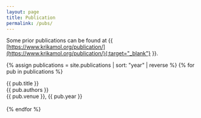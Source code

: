 ```yaml
---
layout: page
title: Publication
permalink: /pubs/
---
```


Some prior publications can be found at {{ [https://www.krikamol.org/publication/](https://www.krikamol.org/publication/){:target="_blank"} }}.

{% assign publications = site.publications | sort: "year" | reverse %}
{% for pub in publications %}
  <div class="pubitem">
    <div class="pubtitle">{{ pub.title }}</div>
    <div class="pubauthors">{{ pub.authors }}</div>
  <div class="pubinfo">{{ pub.venue }}, {{ pub.year }}</div>
  </div>
  <br>
{% endfor %}
